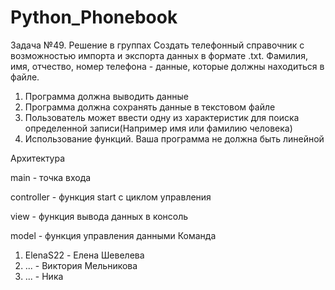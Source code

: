 # Python_Phonebook

Задача №49. Решение в группах Создать телефонный справочник с возможностью импорта и экспорта данных в формате .txt. Фамилия, имя, отчество, номер
телефона - данные, которые должны находиться в файле.

1. Программа должна выводить данные
2. Программа должна сохранять данные в текстовом файле
3. Пользователь может ввести одну из характеристик для поиска определенной записи(Например имя или фамилию
человека)
4. Использование функций. Ваша программа не должна быть линейной

Архитектура

main - точка входа 

controller - функция start с циклом управления 

view - функция вывода данных в консоль 

model - функция управления данными
Команда

1. ElenaS22 - Елена Шевелева
2.  ... - Виктория Мельникова
3.  ... - Ника

